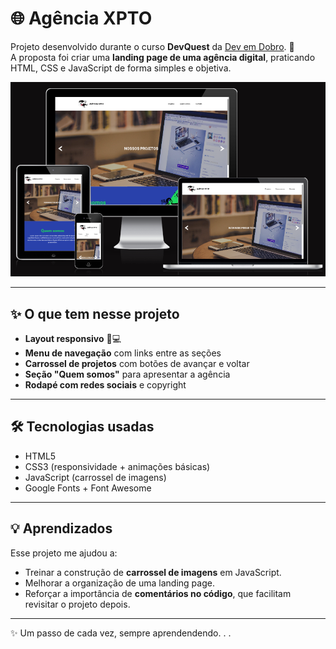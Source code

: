 # 🌐 Agência XPTO  

Projeto desenvolvido durante o curso **DevQuest** da [Dev em Dobro](https://devemdobro.com). 🚀  
A proposta foi criar uma **landing page de uma agência digital**, praticando HTML, CSS e JavaScript de forma simples e objetiva.  

![Preview da tela](src/imagens/tela-responsive.png)

---

## ✨ O que tem nesse projeto  

- **Layout responsivo** 📱💻  
- **Menu de navegação** com links entre as seções  
- **Carrossel de projetos** com botões de avançar e voltar  
- **Seção "Quem somos"** para apresentar a agência  
- **Rodapé com redes sociais** e copyright  

---

## 🛠️ Tecnologias usadas  

- HTML5  
- CSS3 (responsividade + animações básicas)  
- JavaScript (carrossel de imagens)  
- Google Fonts + Font Awesome  

---

## 💡 Aprendizados  

Esse projeto me ajudou a:  
- Treinar a construção de **carrossel de imagens** em JavaScript.  
- Melhorar a organização de uma landing page.  
- Reforçar a importância de **comentários no código**, que facilitam revisitar o projeto depois.  

---

✨ Um passo de cada vez, sempre aprendendendo. . .

